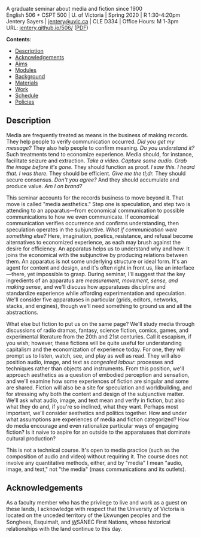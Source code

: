 A graduate seminar about media and fiction since 1900      
English 506 + CSPT 500 | U. of Victoria | Spring 2020 | R 1:30-4:20pm     
Jentery Sayers | [jentery@uvic.ca](mailto:jentery@uvic.ca) | CLE D334 | Office Hours: M 1-3pm    
URL: [jentery.github.io/506/](https://jentery.github.io/506/) ([PDF](https://jentery.github.io/506/syllabus.pdf)) 

**Contents**: 

* [Description](#description)      
* [Acknowledgements](#acknowledgements)        
* [Aims](#aims)    
* [Modules](#modules)  
* [Background](#background)   
* [Materials](#materials)    
* [Work](#work)   
* [Schedule](#schedule)       
* [Policies](#policies)    

## Description 

Media are frequently treated as means in the business of making records. They help people to verify communication occurred. *Did you get my message?* They also help people to confirm meaning. *Do you understand it?* Such treatments tend to economize experience. Media should, for instance, facilitate seizure and extraction. *Take a video. Capture some audio. Grab the image before it's gone.* They should function as proof. *I saw this. I heard that. I was there.* They should be efficient. *Give me the tl;dr.* They should secure consensus. *Don't you agree?* And they should accumulate and produce value. *Am I on brand?* 

This seminar accounts for the records business to move beyond it. That move is called "media aesthetics." Step one is speculation, and step two is attending to an apparatus&mdash;from economical communication to possible communications to how we even communicate. If economical communication verifies occurrence and confirms understanding, then speculation operates in the subjunctive. *What if communication were something else?* Here, imagination, poetics, resistance, and refusal become alternatives to economized experience, as each may brush against the desire for efficiency. An apparatus helps us to understand why and how. It joins the economical with the subjunctive by producing relations between them. An apparatus is not some underlying structure or ideal form. It's an agent for content and design, and it's often right in front us, like an interface&mdash;there, yet impossible to grasp. During seminar, I'll suggest that the key ingredients of an apparatus are *measurement, movement, sense, and making sense*, and we'll discuss how apparatuses discipline and standardize experience while affording experimentation and speculation. We'll consider five apparatuses in particular (grids, editors, networks, stacks, and engines), though we'll need something to ground us and all the abstractions.  

What else but fiction to put us on the same page? We'll study media through discussions of radio dramas, fantasy, science fiction, comics, games, and experimental literature from the 20th and 21st centuries. Call it escapism, if you wish; however, these fictions will be quite useful for understanding capitalism and the economization of experience today. For one, they will prompt us to listen, watch, see, and play as well as read. They will also position audio, image, and text as *congealed labour*: processes and techniques rather than objects and instruments. From this position, we'll approach aesthetics as a question of embodied perception and sensation, and we'll examine how some experiences of fiction are singular and some are shared. Fiction will also be a site for speculation and worldbuilding, and for stressing why both the content and design of the subjunctive matter. We'll ask what audio, image, and text mean and verify in fiction, but also what they do and, if you're so inclined, what they want. Perhaps most important, we'll consider aesthetics and politics together. How and under what assumptions are experiences of media and fiction categorized? How do media encourage and even rationalize particular ways of engaging fiction? Is it naive to aspire for an outside to the apparatuses that dominate cultural production? 

This is not a technical course. It's open to media practice (such as the composition of audio and video) without requiring it. The course does not involve any quantitative methods, either, and by "media" I mean "audio, image, and text," not "the media" (mass communications and its outlets). 

## Acknowledgements 

As a faculty member who has the privilege to live and work as a guest on these lands, I acknowledge with respect that the University of Victoria is located on the unceded territory of the Lkwungen peoples and the Songhees, Esquimalt, and <u>W̱</u>SÁNEĆ First Nations, whose historical relationships with the land continue to this day.
